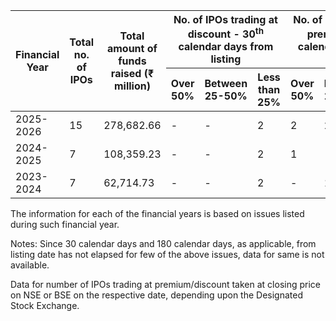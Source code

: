 <table><thead><tr><th rowspan="2">Financial Year</th><th rowspan="2">Total no. of IPOs</th><th rowspan="2">Total amount of funds raised (₹ million)</th><th colspan="3">No. of IPOs trading at discount - 30<sup>th</sup> calendar days from listing</th><th colspan="3">No. of IPOs trading at premium - 30<sup>th</sup> calendar days from listing</th><th colspan="3">No. of IPOs trading at discount - 180<sup>th</sup> calendar days from listing</th><th colspan="3">No. of IPOs trading at premium - 180<sup>th</sup> calendar days from listing</th></tr><tr><th>Over 50%</th><th>Between 25-50%</th><th>Less than 25%</th><th>Over 50%</th><th>Between 25-50%</th><th>Less than 25%</th><th>Over 50%</th><th>Between 25-50%</th><th>Less than 25%</th><th>Over 50%</th><th>Between 25-50%</th><th>Less than 25%</th></tr></thead><tbody><tr><td>2025-2026</td><td>15</td><td>278,682.66</td><td>-</td><td>-</td><td>2</td><td>2</td><td>2</td><td>-</td><td>-</td><td>-</td><td>-</td><td>-</td><td>-</td><td>-</td></tr><tr><td>2024-2025</td><td>7</td><td>108,359.23</td><td>-</td><td>-</td><td>2</td><td>1</td><td>-</td><td>4</td><td>-</td><td>1</td><td>1</td><td>-</td><td>1</td><td>4</td></tr><tr><td>2023-2024</td><td>7</td><td>62,714.73</td><td>-</td><td>-</td><td>2</td><td>-</td><td>1</td><td>4</td><td>-</td><td>-</td><td>2</td><td>-</td><td>2</td><td>3</td></tr></tbody></table>

The information for each of the financial years is based on issues listed during such financial year.

Notes: Since 30 calendar days and 180 calendar days, as applicable, from listing date has not elapsed for few of the above issues, data for same is not available.

Data for number of IPOs trading at premium/discount taken at closing price on NSE or BSE on the respective date, depending upon the Designated Stock Exchange.